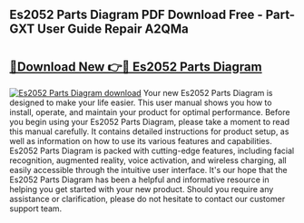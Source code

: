 ## Es2052 Parts Diagram PDF Download Free - Part-GXT User Guide Repair A2QMa

# <h2><a href="http://dfp9pj.blite.top/?on=Es2052+Parts+Diagram">🔗Download New 👉🔴 Es2052 Parts Diagram</a></h2>

[![Es2052 Parts Diagram download](https://i.imgur.com/lujVjoI.png)](http://dfp9pj.blite.top/?on=Es2052+Parts+Diagram)
Your new Es2052 Parts Diagram is designed to make your life easier. This user manual shows you how to install, operate, and maintain your product for optimal performance. Before you begin using your Es2052 Parts Diagram, please take a moment to read this manual carefully. It contains detailed instructions for product setup, as well as information on how to use its various features and capabilities. Es2052 Parts Diagram is packed with cutting-edge features, including facial recognition, augmented reality, voice activation, and wireless charging, all easily accessible through the intuitive user interface. It's our hope that the Es2052 Parts Diagram has been a helpful and informative resource in helping you get started with your new product. Should you require any assistance or clarification, please do not hesitate to contact our customer support team.
